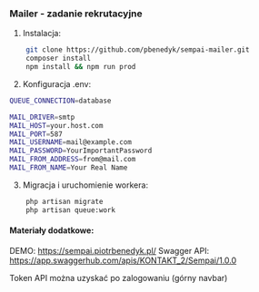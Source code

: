 <h3> Mailer - zadanie rekrutacyjne </h3>

1) Instalacja: 
```bash
    git clone https://github.com/pbenedyk/sempai-mailer.git
    composer install
    npm install && npm run prod
```
2) Konfiguracja .env:
```bash
QUEUE_CONNECTION=database

MAIL_DRIVER=smtp
MAIL_HOST=your.host.com
MAIL_PORT=587
MAIL_USERNAME=mail@example.com
MAIL_PASSWORD=YourImportantPassword
MAIL_FROM_ADDRESS=from@mail.com
MAIL_FROM_NAME=Your Real Name
```

3) Migracja i uruchomienie workera:
```bash
    php artisan migrate
    php artisan queue:work 
 ```


<h4> Materiały dodatkowe: </h4>

DEMO: https://sempai.piotrbenedyk.pl/
Swagger API: https://app.swaggerhub.com/apis/KONTAKT_2/Sempai/1.0.0

Token API można uzyskać po zalogowaniu (górny navbar)



